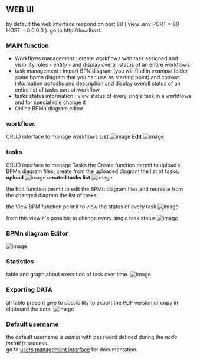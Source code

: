 ## WEB UI
by default the web interface respond on port 80 ( view .env PORT = 80 HOST = 0.0.0.0 ).
go to http://localhost.

### MAIN function
* Workflows management : create workflows with task assigned and visibility roles - _entity_ - and display overall status of an entire workflows
* task management : import BPN diagram (you will find in _example_ folder some bpmn diagram that you can use as starting point) and convert information as tasks and description and display overall status of an entire list of tasks part of workflow
* tasks status information : view status of every single task in a workflows and for special role change it
* Online BPMn diagram editor

### workflow.
CRUD interface to manage workflows
**List**
![image](https://user-images.githubusercontent.com/44255116/189895835-ed923274-0ec6-4853-be83-cca2a64c2ac3.png)
**Edit**
![image](https://user-images.githubusercontent.com/44255116/189896656-a3506ac3-801d-42f8-9256-d6b9f41192df.png)

### tasks
CRUD interface to manage Tasks
the Create function permit to upload a BPMn diagram files, create from the uploaded diagram the list of tasks.
**upload**
![image](https://user-images.githubusercontent.com/44255116/189896828-c9548e08-5302-4a09-8c08-417496665fa5.png)
**created tasks list**
![image](https://user-images.githubusercontent.com/44255116/189896992-523bb3d2-f7aa-4f77-a217-7894fb62b788.png)

the Edit function permit to edit the BPMn diagram files and recreate from the changed diagram the list of tasks

the View BPM function permit to view the status of every task
![image](https://user-images.githubusercontent.com/44255116/189321073-8f1eaa5f-2b19-46a7-ad50-ce13b352474a.png)

from this view it's possible to change every single task status
![image](https://user-images.githubusercontent.com/44255116/189897510-1400dd15-b64e-449f-98cd-79ff4fa6efeb.png)

### BPMn diagram Editor
![image](https://user-images.githubusercontent.com/44255116/189895268-edb4117d-0399-4d53-b082-cde96a4d6fbc.png)

### Statistics
table and graph about execution of task over time.
![image](https://user-images.githubusercontent.com/44255116/191963013-0a006a25-a1b3-47f2-a9ca-e016b2f03e49.png)

### Exporting DATA
all table present give to possibility to export the PDF version or copy in clipboard the data.
![image](https://user-images.githubusercontent.com/44255116/191963520-e930364b-ce91-473a-bf1c-01e13b5fd7f5.png)


### Default username
the default username is _admin_ with password defined during the _node install.js_ process.<br>
go to [users management interface](users) for documentation.<br>
